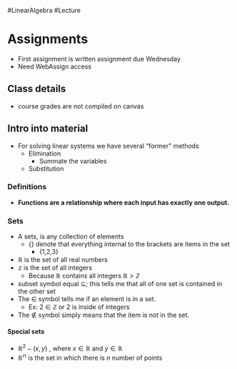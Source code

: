 #LinearAlgebra #Lecture 

# Assignments
- First assignment is written assignment due Wednesday
- Need WebAssign access


## Class details 
- course grades are not compiled on canvas



## Intro into material 

- For solving linear systems we have several "former" methods
	- Elimination 
		- Summate the variables 
	- Substitution


### Definitions

- **Functions are a relationship where each input has exactly one output.**

### Sets
- A sets, is any collection of elements 
	- {} denote that everything internal to the brackets are items in the set 
		- {1,2,3}
-  $\mathbb{R}$ is the set of all real numbers
  - $\mathbb{z}$ is the set of all integers
	  - Because $\mathbb{R}$ contains all integers $\mathbb{R} > \mathbb{Z}$
- subset symbol equal $\subseteq$; this tells me that all of one set is contained in the other set
- The $\in$ symbol tells me if an element is in a set. 
	- Ex: $2 \in \mathbb{Z}$ or 2 is inside of integers
- The $\notin$ symbol simply means that the item is not in the set.


#### Special sets 
- $\mathbb{R}^2-(x,y)$ , where $x \in \mathbb{R}$ and $y \in \mathbb{R}$
- $\mathbb{R^n}$ is the set in which there is $n$ number of points